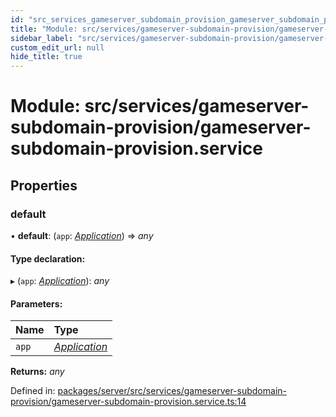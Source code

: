 ```yaml
---
id: "src_services_gameserver_subdomain_provision_gameserver_subdomain_provision_service"
title: "Module: src/services/gameserver-subdomain-provision/gameserver-subdomain-provision.service"
sidebar_label: "src/services/gameserver-subdomain-provision/gameserver-subdomain-provision.service"
custom_edit_url: null
hide_title: true
---
```


# Module: src/services/gameserver-subdomain-provision/gameserver-subdomain-provision.service

## Properties

### default

• **default**: (`app`: [*Application*](src_declarations.md#application)) => *any*

#### Type declaration:

▸ (`app`: [*Application*](src_declarations.md#application)): *any*

#### Parameters:

Name | Type |
:------ | :------ |
`app` | [*Application*](src_declarations.md#application) |

**Returns:** *any*

Defined in: [packages/server/src/services/gameserver-subdomain-provision/gameserver-subdomain-provision.service.ts:14](https://github.com/xr3ngine/xr3ngine/blob/66a84a950/packages/server/src/services/gameserver-subdomain-provision/gameserver-subdomain-provision.service.ts#L14)
